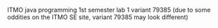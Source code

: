 ITMO java programming 1st semester lab 1 variant 79385 (due to some oddities on the ITMO SE site, variant 79385 may look different)
